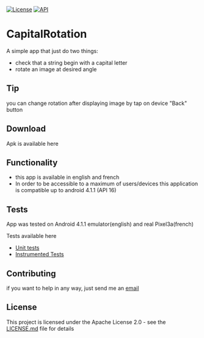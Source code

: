 [![License](https://img.shields.io/badge/License-Apache%202.0-blue.svg)](https://opensource.org/licenses/Apache-2.0)
[![API](https://img.shields.io/badge/API-16%2B-brightgreen.svg?style=flat)](https://android-arsenal.com/api?level=16)

# CapitalRotation
A simple app that just do two things:
- check that a string begin with a capital letter
- rotate an image at desired angle

## Tip
you can change rotation after displaying image by tap on device "Back" button

## Download
Apk is available here

## Functionality
- this app is available in english and french
- In order to be accessible to a maximum of users/devices this application is compatible up to android 4.1.1 (API 16)

## Tests
App was tested on Android 4.1.1 emulator(english) and real Pixel3a(french)

Tests available here
- [Unit tests](/app/src/test/java/eu/pbenayoun/capitalrotation/HomeUtilsTest.kt)
- [Instrumented Tests](/app/src/androidTest/java/eu/pbenayoun/capitalrotation/MainActivityTest.kt)


## Contributing
if you want to help in any way, just send me an [email](mailto:pierre<àcabnum.fr)

## License
This project is licensed under the Apache License 2.0 - see the [LICENSE.md](LICENSE.md) file for details